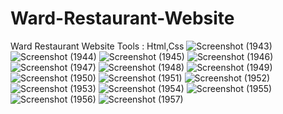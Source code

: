# Ward-Restaurant-Website
Ward Restaurant Website
Tools : Html,Css
![Screenshot (1943)](https://user-images.githubusercontent.com/78410547/222952196-df195a50-6700-4b20-a71c-ce0c5716f42e.png)
![Screenshot (1944)](https://user-images.githubusercontent.com/78410547/222952201-0440f8ce-c4ef-43a3-8f63-b0354718dd65.png)
![Screenshot (1945)](https://user-images.githubusercontent.com/78410547/222952204-eca1c87f-dcaa-40d0-9585-dfa7d2596f68.png)
![Screenshot (1946)](https://user-images.githubusercontent.com/78410547/222952205-fb9e00f1-27dd-4e2c-8444-affb58da1a66.png)
![Screenshot (1947)](https://user-images.githubusercontent.com/78410547/222952206-1e7c3030-56fd-432a-815e-945abc482c37.png)
![Screenshot (1948)](https://user-images.githubusercontent.com/78410547/222952207-2cd78cfa-35df-4c8e-86d0-8fdca5a77eda.png)
![Screenshot (1949)](https://user-images.githubusercontent.com/78410547/222952209-59cd8ecf-cf86-4695-9e16-721050e725d7.png)
![Screenshot (1950)](https://user-images.githubusercontent.com/78410547/222952212-12812761-e5e5-4875-ba52-6cdd1a55466d.png)
![Screenshot (1951)](https://user-images.githubusercontent.com/78410547/222952215-ed495c5e-37de-4013-a4e5-7d2d24d62495.png)
![Screenshot (1952)](https://user-images.githubusercontent.com/78410547/222952217-281bc9ba-f951-4c4f-97c8-896eafaa381c.png)
![Screenshot (1953)](https://user-images.githubusercontent.com/78410547/222952218-3d9bc2a6-4f65-4624-ab77-0aa8fb549910.png)
![Screenshot (1954)](https://user-images.githubusercontent.com/78410547/222952221-74fdc776-bf30-46f9-881d-b1785c6d7e96.png)
![Screenshot (1955)](https://user-images.githubusercontent.com/78410547/222952223-01d3b8df-6b31-4ab0-a6f9-2a1d7076cb00.png)
![Screenshot (1956)](https://user-images.githubusercontent.com/78410547/222952225-00af9881-aba0-4b50-b268-c5d0270e055f.png)
![Screenshot (1957)](https://user-images.githubusercontent.com/78410547/222952226-eee39ec3-78f3-4420-b51a-c91e79b57669.png)
